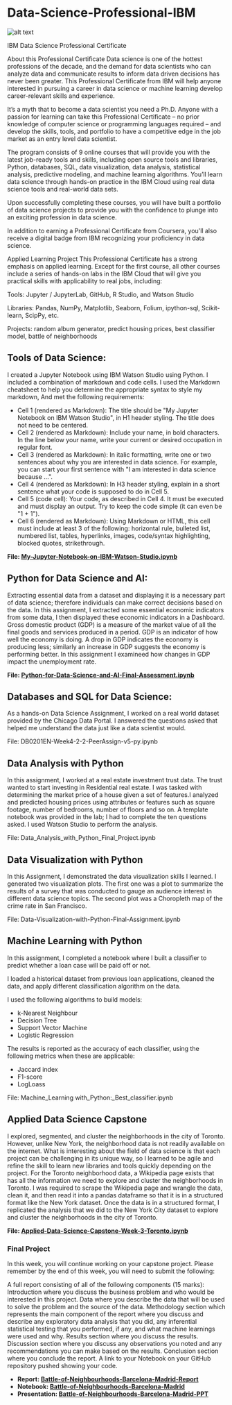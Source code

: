 # Data-Science-Professional-IBM

![alt text](https://raw.githubusercontent.com/Thomas-George-T/IBM-Data-Science-Professional-Certification/master/ibm.svg)

IBM Data Science Professional Certificate

About this Professional Certificate
Data science is one of the hottest professions of the decade, and the demand for data scientists who can analyze data and communicate results to inform data driven decisions has never been greater. This Professional Certificate from IBM will help anyone interested in pursuing a career in data science or machine learning develop career-relevant skills and experience.

It’s a myth that to become a data scientist you need a Ph.D. Anyone with a passion for learning can take this Professional Certificate – no prior knowledge of computer science or programming languages required – and develop the skills, tools, and portfolio to have a competitive edge in the job market as an entry level data scientist.

The program consists of 9 online courses that will provide you with the latest job-ready tools and skills, including open source tools and libraries, Python, databases, SQL, data visualization, data analysis, statistical analysis, predictive modeling, and machine learning algorithms. You’ll learn data science through hands-on practice in the IBM Cloud using real data science tools and real-world data sets.

Upon successfully completing these courses, you will have built a portfolio of data science projects to provide you with the confidence to plunge into an exciting profession in data science.

In addition to earning a Professional Certificate from Coursera, you'll also receive a digital badge from IBM recognizing your proficiency in data science.

Applied Learning Project
This Professional Certificate has a strong emphasis on applied learning. Except for the first course, all other courses include a series of hands-on labs in the IBM Cloud that will give you practical skills with applicability to real jobs, including:

Tools: Jupyter / JupyterLab, GitHub, R Studio, and Watson Studio

Libraries: Pandas, NumPy, Matplotlib, Seaborn, Folium, ipython-sql, Scikit-learn, ScipPy, etc.

Projects: random album generator, predict housing prices, best classifier model, battle of neighborhoods



## Tools of Data Science: 
I created a Jupyter Notebook using IBM Watson Studio using Python. I included a combination of markdown and code cells. I used the Markdown cheatsheet to help you determine the appropriate syntax to style my markdown, And met the following requirements:   
    
- Cell 1 (rendered as Markdown): The title should be "My Jupyter Notebook on IBM Watson Studio", in H1 header styling. The title does not need to be centered.
- Cell 2 (rendered as Markdown): Include your name, in bold characters. In the line below your name, write your current or desired occupation in regular font.
- Cell 3 (rendered as Markdown): In italic formatting, write one or two sentences about why you are interested in data science. For example, you can start your first sentence with "I am interested in data science because ...".
- Cell 4 (rendered as Markdown): In H3 header styling, explain in a short sentence what your code is supposed to do in Cell 5.
- Cell 5 (code cell): Your code, as described in Cell 4. It must be executed and must display an output. Try to keep the code simple (it can even be "1 + 1").
- Cell 6 (rendered as Markdown): Using Markdown or HTML, this cell must include at least 3 of the following: horizontal rule, bulleted list, numbered list, tables, hyperlinks, images, code/syntax highlighting, blocked quotes, strikethrough.

**File: [My-Jupyter-Notebook-on-IBM-Watson-Studio.ipynb](https://github.com/Nehaal-Patel/Data-Science-Professional-IBM/blob/master/Tools-of-Data-Science/My-Jupyter-Notebook-on-IBM-Watson-Studio.ipynb)**


## Python for Data Science and AI: 

Extracting essential data from a dataset and displaying it is a necessary part of data science; therefore individuals can make correct decisions based on the data. In this assignment, I extracted some essential economic indicators from some data, I  then displayed these economic indicators in a Dashboard.
Gross domestic product (GDP) is a measure of the market value of all the final goods and services produced in a period. GDP is an indicator of how well the economy is doing. A drop in GDP indicates the economy is producing less; similarly an increase in GDP suggests the economy is performing better. In this assignment I examineed how changes in GDP impact the unemployment rate.

**File: [Python-for-Data-Science-and-AI-Final-Assessment.ipynb](https://github.com/Nehaal-Patel/Data-Science-Professional-IBM/blob/master/Python-for-Data-Science-and-AI/Python-for-Data-Science-and-AI-Final-Assessment.ipynb)**

##  Databases and SQL for Data Science:  

As a hands-on Data Science Assignment, I worked on a real world dataset provided by the Chicago Data Portal. I answered the questions  asked that           helped me understand the data just like a data scientist would. 

File: DB0201EN-Week4-2-2-PeerAssign-v5-py.ipynb 

## Data Analysis with Python 

In this assignment, I worked at a real estate investment trust data. The trust wanted to start investing in Residential real estate. I was  tasked with determining the market price of a house given a set of features.I  analyzed and predicted housing prices using attributes or features such as square footage, number of bedrooms, number of floors and so on. A template notebook was provided in the lab; I had to complete the ten questions asked. I used Watson Studio to perform the analysis. 

File: Data_Analysis_with_Python_Final_Project.ipynb

## Data Visualization with Python

In this Assignment, I demonstrated the data visualization skills I learned. I generated two visualization plots. The first one was a plot to summarize the results of a survey that was conducted to gauge an audience interest in different data science topics. The second plot was a Choropleth map of the crime rate in San Francisco. 

File: Data-Visualization-with-Python-Final-Assignment.ipynb

## Machine Learning with Python

 In this assignment, I completed a notebook where I  built a classifier to predict whether a loan case will be paid off or not.

I loaded a historical dataset from previous loan applications, cleaned the data, and apply different classification algorithm on the data. 

I used the following algorithms to build  models:

- k-Nearest Neighbour
- Decision Tree
- Support Vector Machine
- Logistic Regression

The results is reported as the accuracy of each classifier, using the following metrics when these are applicable:

- Jaccard index
- F1-score
- LogLoass
    
File: Machine_Learning with_Python:_Best_classifier.ipynb

## Applied Data Science Capstone
I explored, segmented, and cluster the neighborhoods in the city of Toronto. However, unlike New York, the neighborhood data is not readily available on the internet. What is interesting about the field of data science is that each project can be challenging in its unique way, so I learned to be agile and refine the skill to learn new libraries and tools quickly depending on the project. For the Toronto neighborhood data, a Wikipedia page exists that has all the information we need to explore and cluster the neighborhoods in Toronto. I was required to scrape the Wikipedia page and wrangle the data, clean it, and then read it into a pandas  dataframe so that it is in a structured format like the New York dataset. Once the data is in a structured format, I replicated the analysis that we did to the New York City dataset to explore and cluster the neighborhoods in the city of Toronto.

**File: [Applied-Data-Science-Capstone-Week-3-Toronto.ipynb](https://github.com/Nehaal-Patel/Data-Science-Professional-IBM/blob/master/Applied-Data-Science-Capstone/Applied-Data-Science-Capstone-Week-3-Toronto.ipynb/)**

   ### Final Project 
   In this week, you will continue working on your capstone project. Please remember by the end of this week, you will need to submit the following:

   A full report consisting of all of the following components (15 marks):
   Introduction where you discuss the business problem and who would be interested in this project.
   Data where you describe the data that will be used to solve the problem and the source of the data.
   Methodology section which represents the main component of the report where you discuss and describe any exploratory data analysis that you did, any               inferential statistical testing that you performed, if any, and what machine learnings were used and why.
   Results section where you discuss the results.
   Discussion section where you discuss any observations you noted and any recommendations you can make based on the results.
   Conclusion section where you conclude the report.
   A link to your Notebook on your GitHub repository pushed showing your code.

   - **Report: [Battle-of-Neighbourhoods-Barcelona-Madrid-Report](https://github.com/Nehaal-Patel/Data-Science-Professional-IBM/blob/master/Applied-Data-Science-Capstone/Battle-of-Neighbourhoods-Barcelona-Madrid-Report.ipynb)**
   - **Notebook: [Battle-of-Neighbourhoods-Barcelona-Madrid](https://github.com/Nehaal-Patel/Data-Science-Professional-IBM/blob/master/Applied-Data-Science-Capstone/Battle-of-Neighbourhoods-Barcelona-Madrid.ipynb)**
   - **Presentation: [Battle-of-Neighbourhoods-Barcelona-Madrid-PPT](https://github.com/Nehaal-Patel/Data-Science-Professional-IBM/blob/master/Applied-Data-Science-Capstone/Applied%20Capstone-Battle-of-the-Neighbourhoods-Barcelona-and-Madrid-PPT.pdf)**
  

